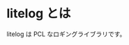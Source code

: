 litelog とは
================================================================

litelog は PCL なロギングライブラリです。
